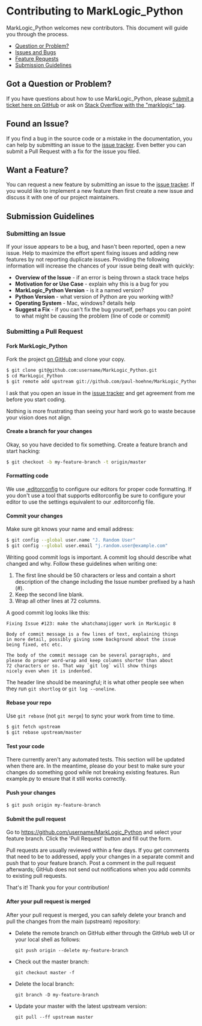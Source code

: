 # Contributing to MarkLogic_Python

MarkLogic_Python welcomes new contributors. This document will guide you
through the process.

 - [Question or Problem?](#question)
 - [Issues and Bugs](#issue)
 - [Feature Requests](#feature)
 - [Submission Guidelines](#submit)
 
## <a name="question"></a> Got a Question or Problem?

If you have questions about how to use MarkLogic_Python, please [submit a ticket
here on GitHub](#issue) or ask on [Stack Overflow with the "marklogic" 
tag](http://stackoverflow.com/tags/marklogic).

## <a name="issue"></a> Found an Issue?
If you find a bug in the source code or a mistake in the documentation, you can
help by submitting an issue to the [issue tracker][]. Even better you can 
submit a Pull Request with a fix for the issue you filed.

## <a name="feature"></a> Want a Feature?
You can request a new feature by submitting an issue to the 
[issue tracker][].  If you would like to implement a new  feature then first 
create a new issue and discuss it with one of our project maintainers.

## <a name="submit"></a> Submission Guidelines

### Submitting an Issue
If your issue appears to be a bug, and hasn't been reported, open a new issue.
Help to maximize the effort spent fixing issues and adding new features by not 
reporting duplicate issues.  Providing the following information will increase 
the chances of your issue being dealt with quickly:

* **Overview of the Issue** - if an error is being thrown a stack trace helps
* **Motivation for or Use Case** - explain why this is a bug for you
* **MarkLogic_Python Version** - is it a named version?
* **Python Version** - what version of Python are you working with?
* **Operating System** - Mac, windows? details help
* **Suggest a Fix** - if you can't fix the bug yourself, perhaps you can point 
  to what might be causing the problem (line of code or commit)

### Submitting a Pull Request

#### Fork MarkLogic_Python

Fork the project [on GitHub](https://github.com/paul-hoehne/MarkLogic_Python/fork) 
and clone your copy.

```sh
$ git clone git@github.com:username/MarkLogic_Python.git
$ cd MarkLogic_Python
$ git remote add upstream git://github.com/paul-hoehne/MarkLogic_Python.git
```

I ask that you open an issue in the [issue tracker][] and get agreement from
me before you start coding.

Nothing is more frustrating than seeing your hard work go to waste because
your vision does not align.


#### Create a branch for your changes

Okay, so you have decided to fix something. Create a feature branch and start 
hacking:

```sh
$ git checkout -b my-feature-branch -t origin/master
```

#### Formatting code

We use [.editorconfig][] to configure our editors for proper code formatting. If you don't
use a tool that supports editorconfig be sure to configure your editor to use the settings
equivalent to our .editorconfig file.

#### Commit your changes

Make sure git knows your name and email address:

```sh
$ git config --global user.name "J. Random User"
$ git config --global user.email "j.random.user@example.com"
```

Writing good commit logs is important. A commit log should describe what
changed and why. Follow these guidelines when writing one:

1. The first line should be 50 characters or less and contain a short
   description of the change including the Issue number prefixed by a hash (#).
2. Keep the second line blank.
3. Wrap all other lines at 72 columns.

A good commit log looks like this:

```
Fixing Issue #123: make the whatchamajigger work in MarkLogic 8

Body of commit message is a few lines of text, explaining things
in more detail, possibly giving some background about the issue
being fixed, etc etc.

The body of the commit message can be several paragraphs, and
please do proper word-wrap and keep columns shorter than about
72 characters or so. That way `git log` will show things
nicely even when it is indented.
```

The header line should be meaningful; it is what other people see when they
run `git shortlog` or `git log --oneline`.

#### Rebase your repo

Use `git rebase` (not `git merge`) to sync your work from time to time.

```sh
$ git fetch upstream
$ git rebase upstream/master
```


#### Test your code

There currently aren't any automated tests. This section will be updated when
there are. In the meantime, please do your best to make sure your changes do
something good while not breaking existing features. Run example.py to ensure
that it still works correctly.

#### Push your changes

```sh
$ git push origin my-feature-branch
```

#### Submit the pull request

Go to https://github.com/username/MarkLogic_Python and select your feature branch. Click
the 'Pull Request' button and fill out the form.

Pull requests are usually reviewed within a few days. If you get comments
that need to be to addressed, apply your changes in a separate commit and push that to your
feature branch. Post a comment in the pull request afterwards; GitHub does
not send out notifications when you add commits to existing pull requests.

That's it! Thank you for your contribution!


#### After your pull request is merged

After your pull request is merged, you can safely delete your branch and pull the changes
from the main (upstream) repository:

* Delete the remote branch on GitHub either through the GitHub web UI or your local shell as follows:

    ```shell
    git push origin --delete my-feature-branch
    ```

* Check out the master branch:

    ```shell
    git checkout master -f
    ```

* Delete the local branch:

    ```shell
    git branch -D my-feature-branch
    ```

* Update your master with the latest upstream version:

    ```shell
    git pull --ff upstream master
    ```

[issue tracker]: https://github.com/paul-hoehne/MarkLogic_Python/issues
[.editorconfig]: http://editorconfig.org/

